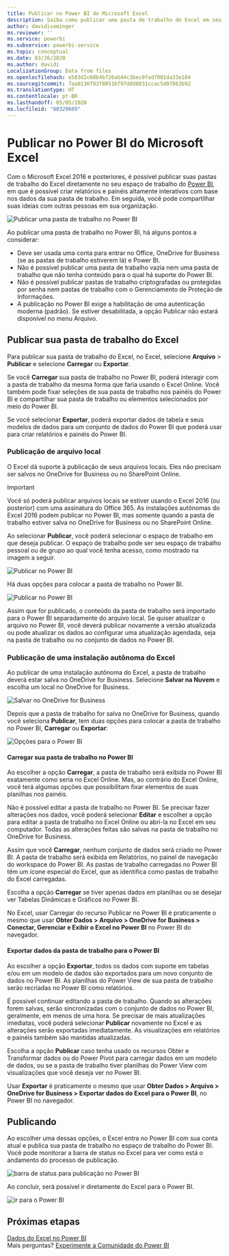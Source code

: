 ```yaml
---
title: Publicar no Power BI do Microsoft Excel
description: Saiba como publicar uma pasta de trabalho do Excel em seu site do Power BI.
author: davidiseminger
ms.reviewer: ''
ms.service: powerbi
ms.subservice: powerbi-service
ms.topic: conceptual
ms.date: 03/26/2020
ms.author: davidi
LocalizationGroup: Data from files
ms.openlocfilehash: e503d2c68b4b726ab44c3bec0fad7001da33e184
ms.sourcegitcommit: 7aa0136f93f88516f97ddd8031ccac5d07863b92
ms.translationtype: HT
ms.contentlocale: pt-BR
ms.lasthandoff: 05/05/2020
ms.locfileid: "80329609"
---
```

# <a name="publish-to-power-bi-from-microsoft-excel"></a>Publicar no Power BI do Microsoft Excel
Com o Microsoft Excel 2016 e posteriores, é possível publicar suas pastas de trabalho do Excel diretamente no seu espaço de trabalho do [Power BI](https://powerbi.microsoft.com), em que é possível criar relatórios e painéis altamente interativos com base nos dados da sua pasta de trabalho. Em seguida, você pode compartilhar suas ideias com outras pessoas em sua organização.

![Publicar uma pasta de trabalho no Power BI](media/service-publish-from-excel/pbi_uploadexport2.png)

Ao publicar uma pasta de trabalho no Power BI, há alguns pontos a considerar:

* Deve ser usada uma conta para entrar no Office, OneDrive for Business (se as pastas de trabalho estiverem lá) e Power BI.
* Não é possível publicar uma pasta de trabalho vazia nem uma pasta de trabalho que não tenha conteúdo para o qual há suporte do Power BI.
* Não é possível publicar pastas de trabalho criptografadas ou protegidas por senha nem pastas de trabalho com o Gerenciamento de Proteção de Informações.
* A publicação no Power BI exige a habilitação de uma autenticação moderna (padrão). Se estiver desabilitada, a opção Publicar não estará disponível no menu Arquivo.

## <a name="publish-your-excel-workbook"></a>Publicar sua pasta de trabalho do Excel
Para publicar sua pasta de trabalho do Excel, no Excel, selecione **Arquivo** > **Publicar** e selecione **Carregar** ou **Exportar**.

Se você **Carregar** sua pasta de trabalho no Power BI, poderá interagir com a pasta de trabalho da mesma forma que faria usando o Excel Online. Você também pode fixar seleções de sua pasta de trabalho nos painéis do Power BI e compartilhar sua pasta de trabalho ou elementos selecionados por meio do Power BI.

Se você selecionar **Exportar**, poderá exportar dados de tabela e seus modelos de dados para um conjunto de dados do Power BI que poderá usar para criar relatórios e painéis do Power BI.

### <a name="local-file-publishing"></a>Publicação de arquivo local
O Excel dá suporte à publicação de seus arquivos locais. Eles não precisam ser salvos no OneDrive for Business ou no SharePoint Online.

> [!IMPORTANT]
> Você só poderá publicar arquivos locais se estiver usando o Excel 2016 (ou posterior) com uma assinatura do Office 365. As instalações autônomas do Excel 2016 podem publicar no Power BI, mas somente quando a pasta de trabalho estiver salva no OneDrive for Business ou no SharePoint Online.
> 

Ao selecionar **Publicar**, você poderá selecionar o espaço de trabalho em que deseja publicar. O espaço de trabalho pode ser seu espaço de trabalho pessoal ou de grupo ao qual você tenha acesso, como mostrado na imagem a seguir.

![Publicar no Power BI](media/service-publish-from-excel/pbi_choose_workspace.png)

Há duas opções para colocar a pasta de trabalho no Power BI.

![Publicar no Power BI](media/service-publish-from-excel/pbi_uploadexport3.png)

Assim que for publicado, o conteúdo da pasta de trabalho será importado para o Power BI separadamente do arquivo local. Se quiser atualizar o arquivo no Power BI, você deverá publicar novamente a versão atualizada ou pode atualizar os dados ao configurar uma atualização agendada, seja na pasta de trabalho ou no conjunto de dados no Power BI.

### <a name="publishing-from-a-standalone-excel-installation"></a>Publicação de uma instalação autônoma do Excel
Ao publicar de uma instalação autônoma do Excel, a pasta de trabalho deverá estar salva no OneDrive for Business. Selecione **Salvar na Nuvem** e escolha um local no OneDrive for Business.

![Salvar no OneDrive for Business](media/service-publish-from-excel/pbi_savetoonedrive2.png)

Depois que a pasta de trabalho for salva no OneDrive for Business, quando você seleciona **Publicar**, tem duas opções para colocar a pasta de trabalho no Power BI, **Carregar** ou **Exportar**:

![Opções para o Power BI](media/service-publish-from-excel/pbi_uploadexport2.png)

#### <a name="upload-your-workbook-to-power-bi"></a>Carregar sua pasta de trabalho no Power BI
Ao escolher a opção **Carregar**, a pasta de trabalho será exibida no Power BI exatamente como seria no Excel Online. Mas, ao contrário do Excel Online, você terá algumas opções que possibilitam fixar elementos de suas planilhas nos painéis.

Não é possível editar a pasta de trabalho no Power BI. Se precisar fazer alterações nos dados, você poderá selecionar **Editar** e escolher a opção para editar a pasta de trabalho no Excel Online ou abri-la no Excel em seu computador. Todas as alterações feitas são salvas na pasta de trabalho no OneDrive for Business.

Assim que você **Carregar**, nenhum conjunto de dados será criado no Power BI. A pasta de trabalho será exibida em Relatórios, no painel de navegação do workspace do Power BI. As pastas de trabalho carregadas no Power BI têm um ícone especial do Excel, que as identifica como pastas de trabalho do Excel carregadas.

Escolha a opção **Carregar** se tiver apenas dados em planilhas ou se desejar ver Tabelas Dinâmicas e Gráficos no Power BI.

No Excel, usar Carregar do recurso Publicar no Power BI é praticamente o mesmo que usar **Obter Dados > Arquivo > OneDrive for Business > Conectar, Gerenciar e Exibir o Excel no Power BI** no Power BI do navegador.

#### <a name="export-workbook-data-to-power-bi"></a>Exportar dados da pasta de trabalho para o Power BI
Ao escolher a opção **Exportar**, todos os dados com suporte em tabelas e/ou em um modelo de dados são exportados para um novo conjunto de dados no Power BI. As planilhas do Power View de sua pasta de trabalho serão recriadas no Power BI como relatórios.

É possível continuar editando a pasta de trabalho. Quando as alterações forem salvas, serão sincronizadas com o conjunto de dados no Power BI, geralmente, em menos de uma hora. Se precisar de mais atualizações imediatas, você poderá selecionar **Publicar** novamente no Excel e as alterações serão exportadas imediatamente. As visualizações em relatórios e painéis também são mantidas atualizadas.

Escolha a opção **Publicar** caso tenha usado os recursos Obter e Transformar dados ou do Power Pivot para carregar dados em um modelo de dados, ou se a pasta de trabalho tiver planilhas do Power View com visualizações que você deseja ver no Power BI.

Usar **Exportar** é praticamente o mesmo que usar **Obter Dados > Arquivo > OneDrive for Business > Exportar dados do Excel para o Power BI**, no Power BI no navegador.

## <a name="publishing"></a>Publicando
Ao escolher uma dessas opções, o Excel entra no Power BI com sua conta atual e publica sua pasta de trabalho no espaço de trabalho do Power BI. Você pode monitorar a barra de status no Excel para ver como está o andamento do processo de publicação.

![barra de status para publicação no Power BI](media/service-publish-from-excel/pbi_publishingstatus.png)

Ao concluir, será possível ir diretamente do Excel para o Power BI.

![ir para o Power BI](media/service-publish-from-excel/pbi_gotopbi.png)

## <a name="next-steps"></a>Próximas etapas
[Dados do Excel no Power BI](service-excel-workbook-files.md)  
Mais perguntas? [Experimente a Comunidade do Power BI](https://community.powerbi.com/)

